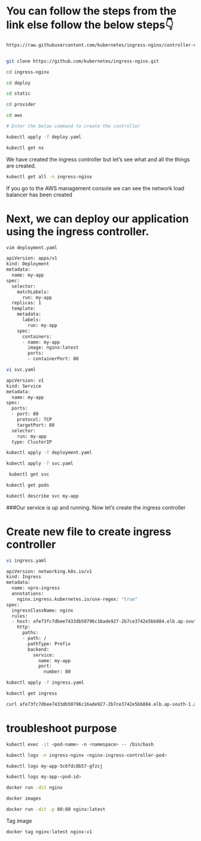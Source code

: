# You can follow the steps from the  link else follow the below steps👇

```sh
https://raw.githubusercontent.com/kubernetes/ingress-nginx/controller-v1.8.2/deploy/static/provider/aws/
```


```sh

git clone https://github.com/kubernetes/ingress-nginx.git
```
```sh
cd ingress-nginx
```
```sh
cd deploy
```
```sh
cd static
```
```sh
cd provider
```
```sh
cd aws
```
```sh
# Enter the below command to create the controller

kubectl apply -f deploy.yaml
```
 ```sh
kubectl get ns
```
We have created the ingress controller but let’s see what and all the things are created.
```sh
kubectl get all -n ingress-nginx
```
If you go to the AWS management console we can see the network load balancer has been created

# Next, we can deploy our application using the ingress controller.

```sh
vim deployment.yaml
```

```sh
apiVersion: apps/v1
kind: Deployment
metadata:
  name: my-app
spec:
  selector:
    matchLabels:
      run: my-app
  replicas: 1
  template:
    metadata:
      labels:
        run: my-app
    spec:
      containers:
      - name: my-app
        image: nginx:latest
        ports:
        - containerPort: 80
```
```sh
vi svc.yaml
```

```sh
apiVersion: v1
kind: Service
metadata:
  name: my-app
spec:
  ports:
  - port: 80
    protocol: TCP
    targetPort: 80
  selector:
    run: my-app
  type: ClusterIP
```
```sh
kubectl apply -f deployment.yaml
```
```sh
kubectl apply -f svc.yaml
```
```sh
 kubectl get svc
```
```sh
kubectl get pods
```

```sh
kubectl describe svc my-app
```

###Our service is up and running. Now let’s create the ingress controller

# Create new file to create ingress controller
```sh
vi ingress.yaml
```
```sh
apiVersion: networking.k8s.io/v1
kind: Ingress
metadata:
  name: vpro-ingress
  annotations:
    nginx.ingress.kubernetes.io/use-regex: "true"
spec:
  ingressClassName: nginx
  rules:
  - host: afe73fc7dbee7433db50796c16ade927-2b7ce3742e5bb884.elb.ap-south-1.amazonaws.com
    http:
      paths:
      - path: /
        pathType: Prefix
        backend:
          service:
            name: my-app
            port:
              number: 80
```

```sh
kubectl apply -f ingress.yaml
```
```sh
kubectl get ingress
```
```sh
curl afe73fc7dbee7433db50796c16ade927-2b7ce3742e5bb884.elb.ap-south-1.amazonaws.com
```
# troubleshoot purpose

```sh
kubectl exec -it <pod-name> -n <namespace> -- /bin/bash
```
```sh
kubectl logs -n ingress-nginx <nginx-ingress-controller-pod>
```
```sh
kubectl logs my-app-5c6fdc8b57-gfzcj
```
```sh
kubectl logs my-app-<pod-id>
```
```sh
docker run -dit nginx
```
```sh
docker images
```
```sh
docker run -dit -p 80:80 nginx:latest
```

Tag image
```sh
docker tag nginx:latest nginx:v1
```

